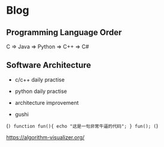 # Blog

## Programming Language Order


C => Java => Python => C++ => C#

## Software Architecture



- c/c++ daily practise

- python daily practise

- architecture improvement

- gushi

(```)
    function fun(){
         echo "这是一句非常牛逼的代码";
    }
    fun();
(```)

https://algorithm-visualizer.org/
